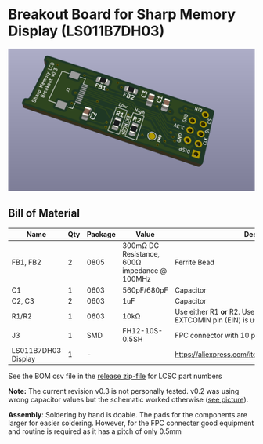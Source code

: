# Breakout Board for Sharp Memory Display (LS011B7DH03)



![](https://raw.githubusercontent.com/crehmann/Sharp-Memory-LCD-Breakout/main/Pictures/SharpMemoryLcdBreakout.png)

## Bill of Material

| Name                | Qty  | Package | Value                                        | Description                                                  |
| ------------------- | ---- | ------- | -------------------------------------------- | ------------------------------------------------------------ |
| FB1, FB2            | 2    | 0805    | 300mΩ DC Resistance, 600Ω impedance @ 100MHz | Ferrite Bead                                                 |
| C1                  | 1    | 0603    | 560pF/680pF                                  | Capacitor                                                    |
| C2, C3              | 2    | 0603    | 1uF                                          | Capacitor                                                    |
| R1/R2               | 1    | 0603    | 10kΩ                                         | Use either R1 **or** R2. Use R2 when VCOM toggling via EXTCOMIN pin (EIN) is used. |
| J3                  | 1    | SMD     | FH12-10S-0.5SH                               | FPC connector with 10 pins and 0.5mm pitch                   |
| LS011B7DH03 Display | 1    | -       |                                              | https://aliexpress.com/item/1005001809102193.html            |

See the BOM csv file in the [release zip-file](https://github.com/crehmann/Sharp-Memory-LCD-Breakout/releases) for LCSC part numbers 

**Note:** The current revision v0.3 is not personally tested. v0.2 was using wrong capacitor values but the schematic worked otherwise ([see picture](https://raw.githubusercontent.com/crehmann/Sharp-Memory-LCD-Breakout/main/Pictures/displayOnBreakoutBoard.png)).

**Assembly**: Soldering by hand is doable. The pads for the components are larger for easier soldering. However, for the FPC connecter good equipment and routine is required as it has a pitch of only 0.5mm